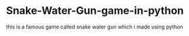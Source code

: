 # Snake-Water-Gun-game-in-python
this is a famous game  called snake water gun which i made using python

